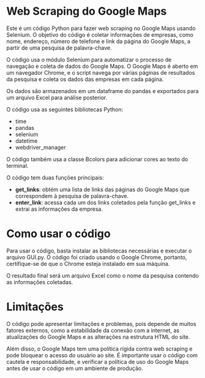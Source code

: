 # Web Scraping do Google Maps

Este é um código Python para fazer web scraping no Google Maps usando Selenium. O objetivo do código é coletar informações de empresas, como nome, endereço, número de telefone e link da página do Google Maps, a partir de uma pesquisa de palavra-chave.

O código usa o módulo Selenium para automatizar o processo de navegação e coleta de dados do Google Maps. O Google Maps é aberto em um navegador Chrome, e o script navega por várias páginas de resultados da pesquisa e coleta os dados das empresas em cada página.

Os dados são armazenados em um dataframe do pandas e exportados para um arquivo Excel para análise posterior.

O código usa as seguintes bibliotecas Python:

- time
- pandas
- selenium
- datetime
- webdriver_manager

O código também usa a classe Bcolors para adicionar cores ao texto do terminal.

O código tem duas funções principais:

- **get_links**: obtém uma lista de links das páginas do Google Maps que correspondem à pesquisa de palavra-chave.
- **enter_link**: acessa cada um dos links coletados pela função get_links e extrai as informações da empresa.

# Como usar o código

Para usar o código, basta instalar as bibliotecas necessárias e executar o arquivo GUI.py. O código foi criado usando o Google Chrome, portanto, certifique-se de que o Chrome esteja instalado em sua máquina.

O resultado final será um arquivo Excel como o nome da pesquisa contendo as informações coletadas.

# Limitações

O código pode apresentar limitações e problemas, pois depende de muitos fatores externos, como a estabilidade da conexão com a internet, as atualizações do Google Maps e as alterações na estrutura HTML do site.

Além disso, o Google Maps tem uma política rígida contra web scraping e pode bloquear o acesso do usuário ao site. É importante usar o código com cautela e responsabilidade, e verificar a política de uso do Google Maps antes de usar o código em um ambiente de produção.
